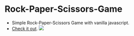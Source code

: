 # Rock-Paper-Scissors-Game
 - Simple Rock-Paper-Scissors Game with vanilla javascript.
 - [Check it out](https://codepen.io/MehdiAoussiad/full/vYGwyya).
 ![](https://i.ibb.co/sq34Zwp/Capture.png)

